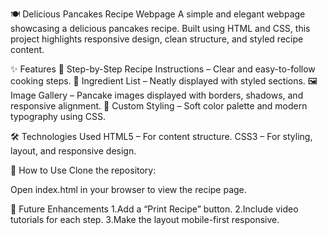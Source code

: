 🍽️ Delicious Pancakes Recipe Webpage
A simple and elegant webpage showcasing a delicious pancakes recipe. Built using HTML and CSS, this project highlights responsive design, clean structure, and styled recipe content.

✨ Features
📜 Step-by-Step Recipe Instructions – Clear and easy-to-follow cooking steps.
📝 Ingredient List – Neatly displayed with styled sections.
🖼️ Image Gallery – Pancake images displayed with borders, shadows, and responsive alignment.
🎨 Custom Styling – Soft color palette and modern typography using CSS.

🛠️ Technologies Used
HTML5 – For content structure.
CSS3 – For styling, layout, and responsive design.

🚀 How to Use
Clone the repository:


Open index.html in your browser to view the recipe page.


📌 Future Enhancements
1.Add a “Print Recipe” button.
2.Include video tutorials for each step.
3.Make the layout mobile-first responsive.
